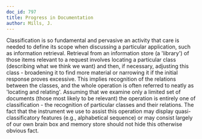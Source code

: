 ```yaml
---
doc_id: 797
title: Progress in Documentation
author: Mills, J.
---
```


Classification is so fundamental and pervasive an activity that care
is needed to define its scope when discussing a particular application, such
as information retrieval.
  Retrieval from an information store (a 'library') of those items relevant
to a request involves locating a particular class (describing what we think
we want) and then, if necessary, adjusting this class - broadening it to find
more material or narrowing it if the initial response proves excessive.  This
implies recognition of the relations between the classes, and the whole
operation is often referred to neatly as 'locating and relating'.  Assuming
that we examine only a limited set of documents (those most likely to be
relevant) the operation is entirely one of classification - the recognition of
particular classes and their relations.  The fact that the instrument we use to
assist this operation may display quasi-classificatory features (e.g.,
alphabetical sequence) or may consist largely of our own brain box and memory
store should not hide this otherwise obvious fact.